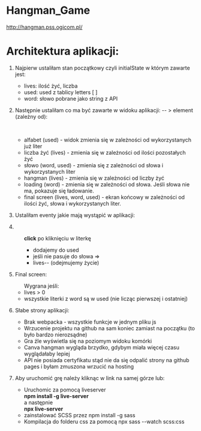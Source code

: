 # Hangman_Game

http://hangman.pss.ogicom.pl/

<h1>Architektura aplikacji:</h1>
<ol>
<li>
  <p>Najpierw ustaliłam stan początkowy czyli initialState w którym zawarte jest:</p>
</li>
    <ul>
        <li>lives: ilość żyć, liczba </li>
        <li>used: used z tablicy letters [ ]</li>
        <li>word: słowo pobrane jako string z API</li>
    </ul>
<li>
   <p>Następnie ustaliłam co ma być zawarte w widoku aplikacji: -- > element (zależny od):</p>
  <br>
  </li>
    <ul>
        <li>alfabet (used) - widok zmienia się w zależności od wykorzystanych już liter</li>
        <li>liczba żyć (lives) - zmienia się w zależności od ilości pozostałych żyć </li>
        <li>słowo (word, used) - zmienia się z zależności od słowa i wykorzystanych liter</li>
        <li>hangman (lives) -  zmienia się w zależności od liczby żyć </li>
        <li>loading (word) - zmienia się w zależności od słowa. Jeśli słowa nie ma, pokazuje się ładowanie.</li>
        <li>final screen (lives, word, used) - ekran końcowy w zależności od ilości żyć, słowa i wykorzystanych liter.</li>
    </ul>
<li>
   <p>Ustaliłam eventy jakie mają wystąpić w aplikacji:</p>
</li>
<li>
 <ul>
  <p>
    <b>click</b> 
    po kliknięciu w literkę</p>
  </li>
      <ul>
 <li>dodajemy do used</li>
  <li>jeśli nie pasuje do słowa =></li>
   <li>lives-- (odejmujemy życie)</li>
    </ul>
</ul>
<li>
   <p>Final screen:</p></li>

<ul> Wygrana jeśli:
    <li>lives > 0</li>
    <li>wszystkie literki z word są w used (nie licząc pierwszej i ostatniej)</li>
</ul>

<li> 
  <p>Słabe strony aplikacji:</p>
</li>
 <ul>
    <li>Brak webpacka - wszystkie funkcje w jednym pliku js  </li>
    <li>Wrzucenie projektu na github na sam koniec zamiast na początku (to było bardzo nierozsądne) </li>
    <li>Gra źle wyświetla się na poziomym widoku komórki </li>
    <li>Canva hangman wygląda brzydko, gdybym miała więcej czasu wyglądałaby lepiej</li>
    <li>API nie posiada certyfikatu stąd nie da się odpalić strony na github pages i byłam zmuszona wrzucić na hosting</li>
 </ul>

 <li> 
  <p>Aby uruchomić grę należy kliknąc w link na samej górze lub:</p>
</li>
 <ul>
    <li>Uruchomic za pomocą liveserver 
        <br> <b>npm install -g live-server</b> 
        <br>a następnie 
        <br> <b>npx live-server </b> 
    </li>
    <li>zainstalować SCSS przez npm install -g sass</li>
    <li>Kompilacja do folderu css za pomocą npx sass --watch scss:css </li>
    
 </ul>
</ol>
